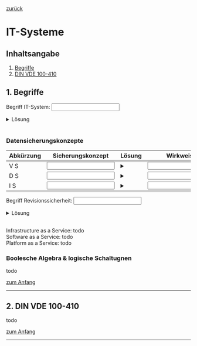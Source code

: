 [zurück](../README.md)

# IT-Systeme

## Inhaltsangabe

1. [Begriffe](#1-begriffe)
2. [DIN VDE 100-410](#2-din-vde-100-410)


## 1. Begriffe

Begriff IT-System: <input type="text">
<details><summary>Lösung</summary>Funktionseinheit, die Daten verarbeiten kann.</details>  
<br>

### Datensicherungskonzepte
Abkürzung | Sicherungskonzept | Lösung | Wirkweise | Lösung
-|-|-|-|-
V S | <input type="text"> | <details><summary></summary>Vollsicherung</details>| <input type="text"> | <details><summary></summary>Vollsicherung: Bei einer Vollsicherung werden alle Daten eines Systems oder einer Anwendung gesichert. Es handelt sich also um eine vollständige Sicherung aller relevanten Daten. Vollsicherungen sind zeitaufwendig, da sie alle Daten sichern, aber sie stellen auch sicher, dass alle Daten wiederhergestellt werden können, falls das System oder die Anwendung ausfällt oder beschädigt wird.</details>
D S | <input type="text"> | <details><summary></summary>Differenzielle Sicherung</details>| <input type="text"> | <details><summary></summary>Bei der differenziellen Sicherung werden ebenfalls nur die Änderungen seit der letzten Vollsicherung gesichert. Im Gegensatz zur inkrementellen Sicherung werden jedoch alle Änderungen seit der letzten Vollsicherung in einer einzigen Sicherung gespeichert. Dies bedeutet, dass nur die Vollsicherung und die letzte differenzielle Sicherung zur Wiederherstellung benötigt werden.</details>
I S | <input type="text"> | <details><summary></summary>Inkrementelle Sicherung</details>| <input type="text"> | <details><summary></summary>Inkrementelle Sicherung: Bei der inkrementellen Sicherung werden nur die Änderungen seit der letzten Sicherung gesichert. Dies bedeutet, dass bei der Wiederherstellung alle inkrementellen Sicherungen seit der letzten Vollsicherung wiederhergestellt werden müssen, um alle benötigten Daten zu erhalten.</details>

Begriff Revisionssicherheit: <input type="text">
<details><summary>Lösung</summary>bezieht sich auf die Eigenschaft von Dokumenten oder Daten, die bei einer Revision oder Überprüfung in ihrer ursprünglichen Form erhalten bleiben und unveränderlich sind. Es bedeutet, dass die betreffenden Dokumente oder Daten zu einem späteren Zeitpunkt genau so wiederhergestellt und nachvollzogen werden können, wie sie ursprünglich erstellt wurden. Eine "revisionssichere" Aufbewahrung ist also eine sichere und unveränderliche Speicherung von Informationen, bei der keine Daten verloren gehen oder manipuliert werden können. Dies kann beispielsweise in den Bereichen Buchhaltung, Archivierung oder Dokumentenmanagement wichtig sein, um die Nachvollziehbarkeit und die rechtliche Verbindlichkeit von Dokumenten zu gewährleisten.</details>  
<br>

Infrastructure as a Service: todo  
Software as a Service: todo  
Platform as a Service: todo




### Boolesche Algebra & logische Schaltugnen

todo


[zum Anfang](#it-systeme)

---

## 2. DIN VDE 100-410

todo


[zum Anfang](#it-systeme)
 
---